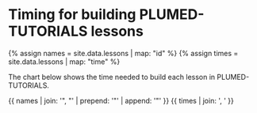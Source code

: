 # Timing for building PLUMED-TUTORIALS lessons

{% assign names = site.data.lessons | map: "id" %}
{% assign times = site.data.lessons | map: "time" %}

The chart below shows the time needed to build each lesson in PLUMED-TUTORIALS.

{{ names | join: '", "' | prepend: '"' | append: '"' }}
{{ times | join: ', ' }}

<canvas id="myChart" style="width:100%;"></canvas>

<script>
var xValues = [ {{ names | join: '", "' | prepend: '"' | append: '"' }} ];
var yValues = [ {{ times | join: ', ' }} ];
// do sorting in descending order based on yValues
//1) combine the arrays:
var list = [];
for (var j = 0; j < xValues.length; j++) 
    list.push({'x': xValues[j], 'y': yValues[j]});
//2) sort:
list.sort(function(a, b) {
    return ((a.y > b.y) ? -1 : ((a.y == b.y) ? 0 : 1));
});
//3) separate them back out:
for (var k = 0; k < list.length; k++) {
    xValues[k] = list[k].x;
    yValues[k] = list[k].y;
} 
var barColors = "green";

new Chart("myChart", {
  type: "horizontalBar",
  data: {
    labels: xValues,
    datasets: [{
      backgroundColor: barColors,
      data: yValues
    }]
  },
  options: {
    maintainAspectRatio: false,
    legend: {display: false},
    title: {
      display: true,
      text: "Build time (s)"
    }
  }
});
</script>

